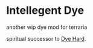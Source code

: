 # Intellegent Dye
another wip dye mod for terraria

spiritual successor to [Dye Hard](https://github.com/krazybluemonkey/DyeHard).
